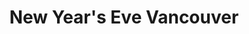 ---
title: New Year's Eve Vancouver
pubDate: 2015-10-21
projectDuration: 1 Month
isDraft: true
description: Celebrating a new event at the year end.
role: Graphic Designer
category: Brand Identity
thumbnail: "../../images/portfolio/nyevan/nyevan.jpg"
alt: Graphic
technology: Illustrator
isLocked: false
cta: Coming Soon
deliverables: [Logo]
carousel: []
hero: "../../images/portfolio/nyevan/nyevan.jpg"

---